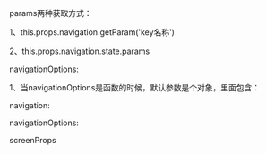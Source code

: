 params两种获取方式：

1、this.props.navigation.getParam('key名称')

2、this.props.navigation.state.params

navigationOptions:

1、当navigationOptions是函数的时候，默认参数是个对象，里面包含：

navigation:

navigationOptions:

screenProps